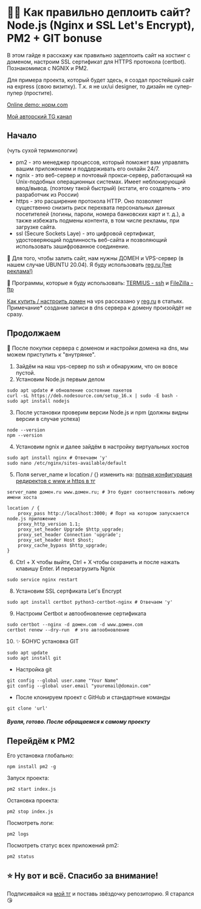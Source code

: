 # 👨‍💻 Как правильно деплоить сайт? Node.js (Nginx и SSL Let's Encrypt), PM2 + GIT bonuse

В этом гайде я расскажу как правильно задеплоить сайт на хостинг с доменом, настроим SSL сертификат для HTTPS протокола (certbot). Познакомимся с NGNIX и PM2.

Для примера проекта, который будет здесь, я создал простейший сайт на express (свою визитку).
Т.к. я не ux/ui designer, то дизайн не супер-пупер (простите).

[Online demo: норм.com](https://норм.com)

[Мой авторский TG канал](https://t.me/atom_baytovich)

## Начало
(чуть сухой терминологии)
- pm2 - это менеджер процессов, который поможет вам управлять вашим приложением и поддерживать его онлайн 24/7.
- ngnix - это веб-сервер и почтовый прокси-сервер, работающий на Unix-подобных операционных системах. Имеет неблокирующий ввод/вывод. (поэтому такой быстрый) (кстати, его создатель - это разработчик из России)
- https - это расширение протокола HTTP. Оно позволяет существенно снизить риск перехвата персональных данных посетителей (логины, пароли, номера банковских карт и т. д.), а также избежать подмены контента, в том числе рекламы, при загрузке сайта.
- ssl (Secure Sockets Laye) - это цифровой сертификат, удостоверяющий подлинность веб-сайта и позволяющий использовать зашифрованное соединение.

📌 Для того, чтобы залить сайт, нам нужны ДОМЕН и VPS-сервер (в нашем случае UBUNTU 20.04).
Я буду использовать [reg.ru (!не реклама!)](https://www.reg.ru/?rlink=reflink-10083843)

📌 Программы, которые я буду использовать: [TERMIUS - ssh](https://termius.com/) и [FileZilla - ftp](https://www.filezilla.ru/)

[Как купить / настроить домен](https://help.reg.ru/hc/ru/articles/4408047000977-%D0%9A%D0%B0%D0%BA-%D0%BF%D1%80%D0%B8%D0%B2%D1%8F%D0%B7%D0%B0%D1%82%D1%8C-%D0%B4%D0%BE%D0%BC%D0%B5%D0%BD-%D0%BA-VPS) на vps рассказано у [reg.ru](https://www.reg.ru/?rlink=reflink-10083843) в статьях.
Примечание* создание записи в dns сервера к домену произойдёт не сразу.

## Продолжаем

🥷 После покупки сервера с доменом и настройки домена на dns, мы можем приступить к "внутрянке".

1. Зайдём на наш vps-сервер по ssh и обнаружим, что он вовсе пустой.
2. Установим Node.js первым делом

```ssh
sudo apt update # обновление состояние пакетов
curl -sL https://deb.nodesource.com/setup_16.x | sudo -E bash -
sudo apt install nodejs
```
3. После установки проверим версии Node.js и npm (должны видны версии в случае успеха)
```ssh
node --version
npm --version
```
4. Установим ngnix и далее зайдём в настройку виртуальных хостов
```ssh
sudo apt install nginx # Отвечаем 'y'
sudo nano /etc/nginx/sites-available/default 
```
5. Поля server_name и location / {} изменить на: [полная конфигурация редиректов с www и https в тг](https://t.me/atom_baytovich/17)

```ssh
server_name домен.ru www.домен.ru; # Это будет соответствовать любому имени хоста

location / {
    proxy_pass http://localhost:3000; # Порт на котором запускается node.js приложение
    proxy_http_version 1.1;
    proxy_set_header Upgrade $http_upgrade;
    proxy_set_header Connection 'upgrade';
    proxy_set_header Host $host;
    proxy_cache_bypass $http_upgrade;
}
```
6. Ctrl + X чтобы выйти, Ctrl + X чтобы сохранить и после нажать клавишу Enter. И перезагрузить Ngnix
```ssh
sudo service nginx restart
```
8. Установим SSL сертфиката Let's Encrypt
```ssh 
sudo apt install certbot python3-certbot-nginx # Отвечаем 'y'
```
9. Настроим Certbot и автообновление сертификата
```ssh
sudo certbot --nginx -d домен.com -d www.домен.com
certbot renew --dry-run  # это автообновление
```
10. ✨ БОНУС установка GIT
```ssh
sudo apt update
sudo apt install git
```
* Настройка git
```
git config --global user.name "Your Name"
git config --global user.email "youremail@domain.com"
```
* После клонируем проект с GitHub и стандартные команды
```ssh
git clone 'url'
```

#### _Вуаля, готово. После обращаемся к самому проекту_

## Перейдём к PM2
Его установка глобально:

```ssh
npm install pm2 -g
```

Запуск проекта:
```ssh
pm2 start index.js
```

Остановка проекта:
```ssh
pm2 stop index.js
```

Посмотреть логи:
```ssh
pm2 logs
```

Посмотреть статус всех приложений pm2:
```ssh
pm2 status
```


## ⭐️ Ну вот и всё. Спасибо за внимание!
Подписивайся на [мой тг](https://t.me/atom_baytovich) и поставь звёздочку репозиторию. Я старался 😘
